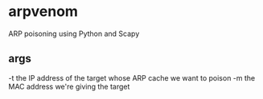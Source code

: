 # arpvenom
ARP poisoning using Python and Scapy

## args
-t  the IP address of the target whose ARP cache we want to poison
-m  the MAC address we're giving the target
